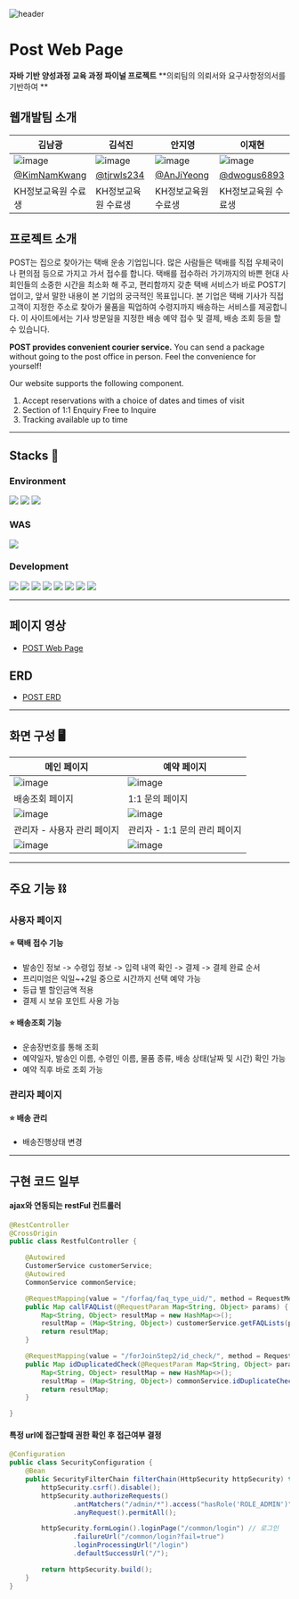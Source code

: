 ![header](https://capsule-render.vercel.app/api?type=slice&color=gradient&height=150&section=footer&text=Final%20Project&fontSize=80)
# Post Web Page
**자바 기반 양성과정 교육 과정 파이널 프로젝트**
**의뢰팀의 의뢰서와 요구사항정의서를 기반하여 **

## 웹개발팀 소개
김남광|김석진|안지영|이재현
---|---|---|---|
![image](https://user-images.githubusercontent.com/109323666/224196633-94224d01-214c-4c87-a813-fa0c84334b5d.png)|![image](https://user-images.githubusercontent.com/109323666/224196675-159375e6-2236-4525-a001-8ec009a636ff.png)|![image](https://user-images.githubusercontent.com/109323666/224196718-2b698f59-275a-476e-b8ae-747b5865e7db.png)|![image](https://user-images.githubusercontent.com/109323666/224196742-2d7e3d91-3c43-4b2b-83e2-b0823fe991fe.png)|
[@KimNamKwang](https://github.com/KimNamKwang)|[@tjrwls234](https://github.com/tjrwls234)|[@AnJiYeong](https://github.com/AnJiYeong)|[@dwogus6893](https://github.com/dwogus6893)|
KH정보교육원 수료생|KH정보교육원 수료생|KH정보교육원 수료생|KH정보교육원 수료생|

## 프로젝트 소개
POST는 집으로 찾아가는 택배 운송 기업입니다. 많은 사람들은 택배를 직접 우체국이나 편의점 등으로 가지고 가서 접수를 합니다. 택배를 접수하러 가기까지의 바쁜 현대 사회인들의 소중한 시간을 최소화 해 주고, 편리함까지 갖춘 택배 서비스가 바로 POST기업이고, 앞서 말한 내용이 본 기업의 궁극적인 목표입니다. 본 기업은 택배 기사가 직접 고객이 지정한 주소로 찾아가 물품을 픽업하여 수령지까지 배송하는 서비스를 제공합니다. 이 사이트에서는 기사 방문일을 지정한 배송 예약 접수 및 결제, 배송 조회 등을 할 수 있습니다.

**POST provides convenient courier service.**
You can send a package without going to the post office in person. Feel the convenience for yourself!

Our website supports the following component.
1. Accept reservations with a choice of dates and times of visit
2. Section of 1:1 Enquiry Free to Inquire
3. Tracking available up to time

***

## Stacks 🔧
### Environment
<img src="https://img.shields.io/badge/Visual%20Studio%20Code-007ACC?style=for-the-badge&logo=Visual%20Studio%20Code&logoColor=white"> <img src="https://img.shields.io/badge/Git-F05032?style=for-the-badge&logo=Git&logoColor=white"> <img src="https://img.shields.io/badge/GitHub-181717?style=for-the-badge&logo=GitHub&logoColor=white">

### WAS
<img src="https://img.shields.io/badge/Apache%20Tomcat-F8DC75?style=for-the-badge&logo=Apache%20Tomcat&logoColor=black">

### Development
<img src="https://img.shields.io/badge/JAVA-007396?style=for-the-badge&logo=java&logoColor=white"> <img src="https://img.shields.io/badge/MySQL-4479A1?style=for-the-badge&logo=MySQL&logoColor=white"> <img src="https://img.shields.io/badge/JavaScript-F7DF1E?style=for-the-badge&logo=JavaScript&logoColor=black"> <img src="https://img.shields.io/badge/Spring%20Boot-6DB33F?style=for-the-badge&logo=Spring%20Boot&logoColor=white"> <img src="https://img.shields.io/badge/jQuery-0769AD?style=for-the-badge&logo=jQuery&logoColor=white"> <img src="https://img.shields.io/badge/HTML-E34F26?style=for-the-badge&logo=HTML5&logoColor=white"> <img src="https://img.shields.io/badge/CSS-1572B6?style=for-the-badge&logo=CSS3&logoColor=white"> <img src="https://img.shields.io/badge/Bootstrap-7952B3?style=for-the-badge&logo=Bootstrap&logoColor=white"> 

***
## 페이지 영상
* [POST Web Page](https://www.youtube.com/watch?v=SDOiq77q_7Q)

## ERD
* [POST ERD](https://github.com/KimNamKwang/Holy_moly_Final_view/blob/master/Databases/merge_ERD.png)

***

## 화면 구성 🖥
메인 페이지|예약 페이지|
---|---|
![image](https://user-images.githubusercontent.com/109323666/224203281-2acf75cd-d972-415d-97ac-4f85631e039d.png)|![image](https://user-images.githubusercontent.com/109323666/224203983-d9db226b-4b01-4439-95e8-235c00bacdb8.png)
배송조회 페이지|1:1 문의 페이지|
![image](https://user-images.githubusercontent.com/109323666/224204377-d0136d8f-a261-4766-8c3f-02ba3225621c.png)|![image](https://user-images.githubusercontent.com/109323666/224204676-4f7c984d-d7bb-434c-b1d0-5120fd9ba74d.png)
관리자 - 사용자 관리 페이지|관리자 - 1:1 문의 관리 페이지|
![image](https://user-images.githubusercontent.com/109323666/224205061-30e2b542-f652-4928-afa8-005ca89871ba.png)|![image](https://user-images.githubusercontent.com/109323666/224205119-92416c7a-98f7-44a9-8555-02686e453e69.png)

***

## 주요 기능 ⛓️
### 사용자 페이지
#### ⭐ 택배 접수 기능
* 발송인 정보 -> 수령입 정보 -> 입력 내역 확인 -> 결제 -> 결제 완료 순서
* 프리미엄은 익일~+2일 중으로 시간까지 선택 예약 가능
* 등급 별 할인금액 적용
* 결제 시 보유 포인트 사용 가능

#### ⭐ 배송조회 기능
* 운송장번호를 통해 조회
* 예약일자, 발송인 이름, 수령인 이름, 물품 종류, 배송 상태(날짜 및 시간) 확인 가능
* 예약 직후 바로 조회 가능

### 관리자 페이지
#### ⭐ 배송 관리
* 배송진행상태 변경

***

## 구현 코드 일부
#### ajax와 연동되는 restFul 컨트롤러
```java
@RestController
@CrossOrigin
public class RestfulController {

    @Autowired
    CustomerService customerService;
    @Autowired
    CommonService commonService;

    @RequestMapping(value = "/forfaq/faq_type_uid/", method = RequestMethod.GET)
    public Map callFAQList(@RequestParam Map<String, Object> params) {
        Map<String, Object> resultMap = new HashMap<>();
        resultMap = (Map<String, Object>) customerService.getFAQLists(params);
        return resultMap;
    }

    @RequestMapping(value = "/forJoinStep2/id_check/", method = RequestMethod.GET)
    public Map idDuplicatedCheck(@RequestParam Map<String, Object> params) {
        Map<String, Object> resultMap = new HashMap<>();
        resultMap = (Map<String, Object>) commonService.idDuplicateCheck(params);
        return resultMap;
    }

}
```

#### 특정 url에 접근할때 권한 확인 후 접근여부 결정
```JAVA
@Configuration 
public class SecurityConfiguration {
    @Bean
    public SecurityFilterChain filterChain(HttpSecurity httpSecurity) throws Exception {
        httpSecurity.csrf().disable();
        httpSecurity.authorizeRequests()
                .antMatchers("/admin/*").access("hasRole('ROLE_ADMIN')")              
                .anyRequest().permitAll();

        httpSecurity.formLogin().loginPage("/common/login") // 로그인 
                .failureUrl("/common/login?fail=true")               
                .loginProcessingUrl("/login")             
                .defaultSuccessUrl("/");

        return httpSecurity.build();
    }
}
```
